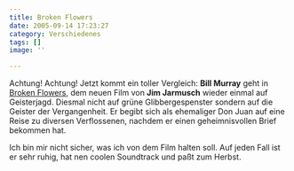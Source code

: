 ```yaml
---
title: Broken Flowers
date: 2005-09-14 17:23:27
category: Verschiedenes
tags: []
image: ''

---
```


Achtung! Achtung! Jetzt kommt ein toller Vergleich: **Bill Murray** geht in [Broken Flowers](http://www.imdb.com/title/tt0412019/), dem neuen Film von **Jim Jarmusch** wieder einmal auf Geisterjagd. Diesmal nicht auf grüne Glibbergespenster sondern auf die Geister der Vergangenheit. Er begibt sich als ehemaliger Don Juan auf eine Reise zu diversen Verflossenen, nachdem er einen geheimnisvollen Brief bekommen hat.  

  

Ich bin mir nicht sicher, was ich von dem Film halten soll. Auf jeden Fall ist er sehr ruhig, hat nen coolen Soundtrack und paßt zum Herbst.
